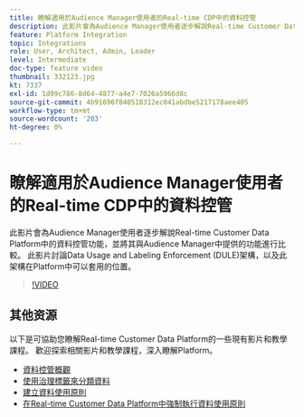 ```yaml
---
title: 瞭解適用於Audience Manager使用者的Real-time CDP中的資料控管
description: 此影片會為Audience Manager使用者逐步解說Real-time Customer Data Platform中的資料控管功能，並將其與Audience Manager中提供的功能進行比較。 此影片討論Data Usage and Labeling Enforcement (DULE)架構，以及此架構在Platform中可以套用的位置。
feature: Platform Integration
topic: Integrations
role: User, Architect, Admin, Leader
level: Intermediate
doc-type: feature video
thumbnail: 332123.jpg
kt: 7337
exl-id: 1d99c786-8d64-4877-a4e7-7026a5966d8c
source-git-commit: 4b91696f840518312ec041abdbe5217178aee405
workflow-type: tm+mt
source-wordcount: '203'
ht-degree: 0%

---
```


# 瞭解適用於Audience Manager使用者的Real-time CDP中的資料控管

此影片會為Audience Manager使用者逐步解說Real-time Customer Data Platform中的資料控管功能，並將其與Audience Manager中提供的功能進行比較。 此影片討論Data Usage and Labeling Enforcement (DULE)架構，以及此架構在Platform中可以套用的位置。

>[!VIDEO](https://video.tv.adobe.com/v/332123/?quality=12&learn=on)

## 其他资源

以下是可協助您瞭解Real-time Customer Data Platform的一些現有影片和教學課程。 歡迎探索相關影片和教學課程，深入瞭解Platform。

* [資料控管概觀](https://experienceleague.adobe.com/docs/platform-learn/tutorials/data-governance/understanding-data-governance.html?lang=en#data-governance)
* [使用治理標籤來分類資料](https://experienceleague.adobe.com/docs/platform-learn/tutorials/data-governance/classify-data-using-governance-labels.html?lang=en#data-governance)
* [建立資料使用原則](https://experienceleague.adobe.com/docs/platform-learn/tutorials/data-governance/create-data-usage-policies.html?lang=en#data-governance)
* [在Real-time Customer Data Platform中強制執行資料使用原則](https://experienceleague.adobe.com/docs/platform-learn/tutorials/data-governance/enforce-data-usage-policies-in-real-time-cdp.html?lang=en#data-governance)
